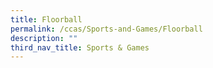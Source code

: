 ```yaml
---
title: Floorball
permalink: /ccas/Sports-and-Games/Floorball
description: ""
third_nav_title: Sports & Games
---
```

